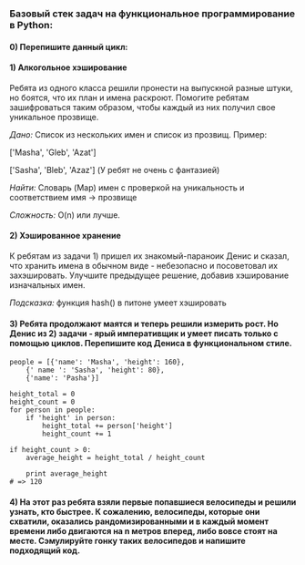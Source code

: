 ### Базовый стек задач на функциональное программирование в Python:

#### 0) Перепишите данный цикл:


#### 1) Алкогольное хэширование

Ребята из одного класса решили пронести на выпускной разные штуки, но боятся, что их план и имена раскроют. Помогите ребятам зашифроваться таким образом, чтобы каждый из них получил свое уникальное прозвище.

*Дано:* Список из нескольких имен и список из прозвищ.
Пример:

['Masha', 'Gleb', 'Azat']

['Sasha', 'Bleb', 'Azaz'] (У ребят не очень с фантазией)

*Найти:* Словарь (Map)  имен с проверкой на уникальность и соответствием имя -> прозвище

*Сложность:* O(n) или лучше. 

#### 2) Хэшированное хранение

К ребятам из задачи 1) пришел их знакомый-параноик Денис и сказал, что хранить имена в обычном виде - небезопасно и посоветовал их захэшировать. Улучшите предыдущее решение, добавив хэширование изначальных имен.

*Подсказка:* функция hash() в питоне умеет хэшировать

#### 3) Ребята продолжают маятся и теперь решили измерить рост. Но Денис из 2) задачи - ярый императивщик и умеет писать только с помощью циклов. Перепишите код Дениса в функциональном стиле. 
    people = [{'name': 'Masha', 'height': 160},
        {' name ': 'Sasha', 'height': 80},
        {'name': 'Pasha'}]

    height_total = 0
    height_count = 0
    for person in people:
        if 'height' in person:
            height_total += person['height']
            height_count += 1

    if height_count > 0:
        average_height = height_total / height_count

        print average_height
    # => 120
    
    
#### 4) На этот раз ребята взяли первые попавшиеся велосипеды и решили узнать, кто быстрее. К сожалению, велосипеды, которые они схватили, оказались рандомизированными и в каждый момент времени либо двигаются на n метров вперед, либо вовсе стоят на месте. Сэмулируйте гонку таких велосипедов и напишите подходящий код. 


